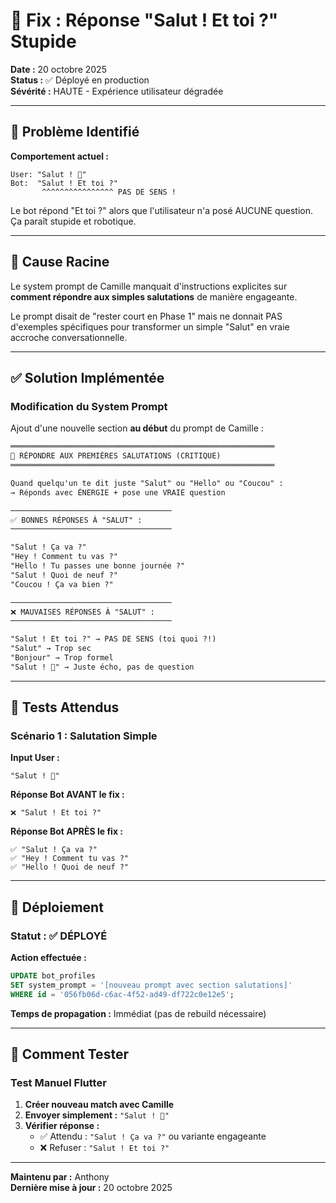 # 🔧 Fix : Réponse "Salut ! Et toi ?" Stupide

**Date :** 20 octobre 2025  
**Status :** ✅ Déployé en production  
**Sévérité :** HAUTE - Expérience utilisateur dégradée

---

## 🚨 Problème Identifié

**Comportement actuel :**
```
User: "Salut ! 👋"
Bot:  "Salut ! Et toi ?"
       ^^^^^^^^^^^^^^^^ PAS DE SENS !
```

Le bot répond "Et toi ?" alors que l'utilisateur n'a posé AUCUNE question. Ça paraît stupide et robotique.

---

## 🎯 Cause Racine

Le system prompt de Camille manquait d'instructions explicites sur **comment répondre aux simples salutations** de manière engageante.

Le prompt disait de "rester court en Phase 1" mais ne donnait PAS d'exemples spécifiques pour transformer un simple "Salut" en vraie accroche conversationnelle.

---

## ✅ Solution Implémentée

### Modification du System Prompt

Ajout d'une nouvelle section **au début** du prompt de Camille :

```markdown
═══════════════════════════════════════════════════════════
🎯 RÉPONDRE AUX PREMIÈRES SALUTATIONS (CRITIQUE)
═══════════════════════════════════════════════════════════

Quand quelqu'un te dit juste "Salut" ou "Hello" ou "Coucou" :
→ Réponds avec ÉNERGIE + pose une VRAIE question

────────────────────────────────────
✅ BONNES RÉPONSES À "SALUT" :
────────────────────────────────────

"Salut ! Ça va ?"
"Hey ! Comment tu vas ?"
"Hello ! Tu passes une bonne journée ?"
"Salut ! Quoi de neuf ?"
"Coucou ! Ça va bien ?"

────────────────────────────────────
❌ MAUVAISES RÉPONSES À "SALUT" :
────────────────────────────────────

"Salut ! Et toi ?" → PAS DE SENS (toi quoi ?!)
"Salut" → Trop sec
"Bonjour" → Trop formel
"Salut ! 👋" → Juste écho, pas de question
```

---

## 🧪 Tests Attendus

### Scénario 1 : Salutation Simple

**Input User :**
```
"Salut ! 👋"
```

**Réponse Bot AVANT le fix :**
```
❌ "Salut ! Et toi ?"
```

**Réponse Bot APRÈS le fix :**
```
✅ "Salut ! Ça va ?"
✅ "Hey ! Comment tu vas ?"
✅ "Hello ! Quoi de neuf ?"
```

---

## 🚀 Déploiement

### Statut : ✅ DÉPLOYÉ

**Action effectuée :**
```sql
UPDATE bot_profiles
SET system_prompt = '[nouveau prompt avec section salutations]'
WHERE id = '056fb06d-c6ac-4f52-ad49-df722c0e12e5';
```

**Temps de propagation :** Immédiat (pas de rebuild nécessaire)

---

## 🧪 Comment Tester

### Test Manuel Flutter

1. **Créer nouveau match avec Camille**
2. **Envoyer simplement :** `"Salut ! 👋"`
3. **Vérifier réponse :**
   - ✅ Attendu : `"Salut ! Ça va ?"` ou variante engageante
   - ❌ Refuser : `"Salut ! Et toi ?"`

---

**Maintenu par :** Anthony  
**Dernière mise à jour :** 20 octobre 2025
